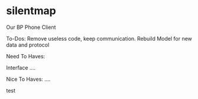 silentmap
=========

Our BP Phone Client

To-Dos:
Remove useless code, keep communication.
Rebuild Model for new data and protocol

Need To Haves:

Interface
....

Nice To Haves:
....
	
	
test